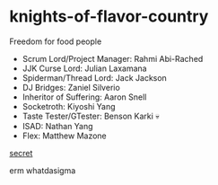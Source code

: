 # knights-of-flavor-country
Freedom for food people

  - Scrum Lord/Project Manager: Rahmi Abi-Rached
  - JJK Curse Lord: Julian Laxamana
  - Spiderman/Thread Lord: Jack Jackson
  - DJ Bridges: Zaniel Silverio
  - Inheritor of Suffering: Aaron Snell
  - Socketroth: Kiyoshi Yang
  - Taste Tester/GTester: Benson Karki 💀
  - ISAD: Nathan Yang
  - Flex: Matthew Mazone






[secret](https://youtu.be/Z3J_MCbwaJ0?si=_qsZjARRNZ0IOaqa)

erm whatdasigma
